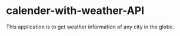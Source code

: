 # calender-with-weather-API
This application is to get weather information of any city in the globe. 
